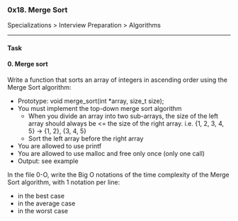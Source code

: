 ### 0x18. Merge Sort
Specializations > Interview Preparation > Algorithms
___

#### Task
#### 0. Merge sort

Write a function that sorts an array of integers in ascending order using the Merge Sort algorithm:
- Prototype: void merge_sort(int *array, size_t size);
- You must implement the top-down merge sort algorithm
    - When you divide an array into two sub-arrays, the size of the left array should always be <= the size of the right array. i.e. {1, 2, 3, 4, 5} -> {1, 2}, {3, 4, 5}
    - Sort the left array before the right array
- You are allowed to use printf
- You are allowed to use malloc and free only once (only one call)
- Output: see example

In the file 0-O, write the Big O notations of the time complexity of the Merge Sort algorithm, with 1 notation per line:
-   in the best case
- in the average case
- in the worst case

